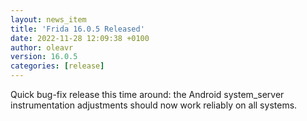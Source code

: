 ```yaml
---
layout: news_item
title: 'Frida 16.0.5 Released'
date: 2022-11-28 12:09:38 +0100
author: oleavr
version: 16.0.5
categories: [release]
---
```


Quick bug-fix release this time around: the Android system_server
instrumentation adjustments should now work reliably on all systems.

